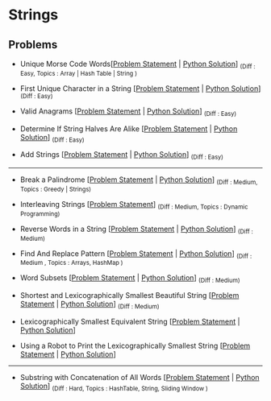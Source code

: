 # Strings

## Problems

- Unique Morse Code Words[[Problem Statement](https://leetcode.com/problems/unique-morse-code-words/) | [Python Solution](/CompetitiveProgramming/Strings/uniqueMorseCodeWords.py)] <sub> (Diff : Easy, Topics : Array | Hash Table | String )</sub>

- First Unique Character in a String [[Problem Statement](https://leetcode.com/problems/first-unique-character-in-a-string/) | [Python Solution](/CompetitiveProgramming/Strings/firstUniqueCharacterInAString.py)] <sub> (Diff : Easy)</sub>

- Valid Anagrams [[Problem Statement](https://leetcode.com/problems/valid-anagram/) | [Python Solution](/CompetitiveProgramming/Strings/validAnagrams.py)] <sub> (Diff : Easy)</sub>

- Determine If String Halves Are Alike [[Problem Statement](https://leetcode.com/problems/determine-if-string-halves-are-alike) | [Python Solution](/CompetitiveProgramming/Strings/Determine%20if%20String%20Halves%20Are%20Alike.py)] <sub> (Diff : Easy)</sub>

- Add Strings [[Problem Statement](https://leetcode.com/problems/add-strings/description/) | [Python Solution](/CompetitiveProgramming/Strings/addStrings.py)] <sub> (Diff : Easy)</sub>

---

- Break a Palindrome [[Problem Statement](https://leetcode.com/problems/break-a-palindrome/) | [Python Solution](/CompetitiveProgramming/Strings/breakAPalindrome.py)] <sub> (Diff : Medium, Topics : Greedy | Strings)</sub>

- Interleaving Strings [[Problem Statement](https://leetcode.com/problems/interleaving-string/)] <sub> (Diff : Medium, Topics : Dynamic Programming)</sub>

- Reverse Words in a String [[Problem Statement](https://leetcode.com/problems/reverse-words-in-a-string/) | [Python Solution](/CompetitiveProgramming/Strings/reverseWordsInAString.py)] <sub> (Diff : Medium)</sub>

- Find And Replace Pattern [[Problem Statement](https://leetcode.com/problems/find-and-replace-pattern/) | [Python Solution](/CompetitiveProgramming/Strings/findAndReplacePatterns.py)] <sub> (Diff : Medium , Topics : Arrays, HashMap )</sub>

- Word Subsets [[Problem Statement](https://leetcode.com/problems/word-subsets/) | [Python Solution](/CompetitiveProgramming/Strings/wordSubsets.py)] <sub> (Diff : Medium)</sub>

- Shortest and Lexicographically Smallest Beautiful String [[Problem Statement](https://leetcode.com/problems/shortest-and-lexicographically-smallest-beautiful-string/) | [Python Solution](/CompetitiveProgramming/Strings/Shortest%20and%20Lexicographically%20Smallest%20Beautiful%20String.py)] <sub> (Diff : Medium)</sub>

- Lexicographically Smallest Equivalent String [[Problem Statement](https://leetcode.com/problems/lexicographically-smallest-equivalent-string) | [Python Solution](/CompetitiveProgramming/Strings/1061.py)]

- Using a Robot to Print the Lexicographically Smallest String [[Problem Statement](https://leetcode.com/problems/using-a-robot-to-print-the-lexicographically-smallest-string) | [Python Solution](/CompetitiveProgramming/Strings/2434.py)]

---

- Substring with Concatenation of All Words [[Problem Statement](https://leetcode.com/problems/substring-with-concatenation-of-all-words/) | [Python Solution](/CompetitiveProgramming/Strings/substringWithConcatenationOfAllWords.py)] <sub> (Diff : Hard, Topics : HashTable, String, Sliding Window )</sub>
